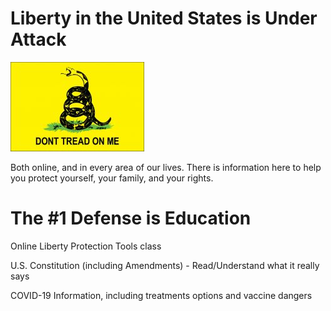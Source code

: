 # Liberty in the United States is Under Attack
![gadsden-flag](us-gadsden-flag.jpg)

Both online, and in every area of our lives.
There is information here to help you protect yourself, your family, and your rights.

# The #1 Defense is Education
Online Liberty Protection Tools class

U.S. Constitution (including Amendments) - Read/Understand what it really says

COVID-19 Information, including treatments options and vaccine dangers
